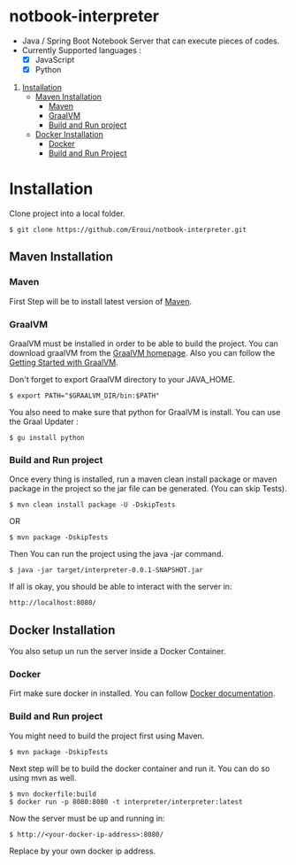 # notbook-interpreter
- Java / Spring Boot Notebook Server that can execute pieces of codes.
- Currently Supported languages :
    - [x] JavaScript
    - [x] Python
    
1. [Installation](#installation)
    - [Maven Installation](#maven-installation)
        - [Maven](#maven)
        - [GraalVM](#graalvm)
        - [Build and Run project](#build-and-run-project)
    - [Docker Installation](#docker-installation)
        - [Docker](#docker)
        - [Build and Run Project](#build-and-run-project-1)
        
    
# Installation 

Clone project into a local folder.

```$shell 
$ git clone https://github.com/Eroui/notbook-interpreter.git
```

## Maven Installation

### Maven 

First Step will be to install latest version of [Maven](https://maven.apache.org/).

### GraalVM 
GraalVM must be installed in order to be able to build the project. 
You can download graalVM from the [GraalVM homepage](https://www.graalvm.org/). 
Also you can follow the [Getting Started with GraalVM](https://www.graalvm.org/docs/getting-started/). 

Don't forget to export GraalVM directory to your JAVA_HOME.
```
$ export PATH="$GRAALVM_DIR/bin:$PATH"
```

You also need to make sure that python for GraalVM is install. You can use the Graal Updater :
```$shell
$ gu install python
```

### Build and Run project 

Once every thing is installed, run a maven clean install package or maven package in the project so the jar file can be generated. (You can skip Tests).

````
$ mvn clean install package -U -DskipTests
````

OR 

````
$ mvn package -DskipTests
````

Then You can run the project using the java -jar command.

```
$ java -jar target/interpreter-0.0.1-SNAPSHOT.jar
```

If all is okay, you should be able to interact with the server in:
```
http://localhost:8080/
```

## Docker Installation

You also setup un run the server inside a Docker Container. 

### Docker 
Firt make sure docker in installed. You can follow [Docker documentation](https://docs.docker.com/install/).

### Build and Run project

You might need to build the project first using Maven.

```
$ mvn package -DskipTests
```

Next step will be to build the docker container and run it. You can do so using mvn as well.

```
$ mvn dockerfile:build
$ docker run -p 8080:8080 -t interpreter/interpreter:latest
```

Now the server must be up and running in:

```
$ http://<your-docker-ip-address>:8080/
```

Replace <your-docker-ip-address> by your own docker ip address.